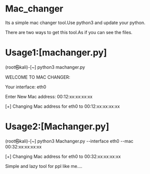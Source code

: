 # Mac_changer

Its a simple mac changer tool.Use python3 and update your python.

There are two ways to get this tool.As if you can see the files.

Usage1:[machanger.py]
=====================

(root㉿kali)-[~] python3 machanger.py

   
   WELCOME TO MAC CHANGER:
   
   Your interface: eth0
   
   Enter New Mac address: 00:12:xx:xx:xx:xx
   
   [+] Changing Mac address for eth0 to 00:12:xx:xx:xx:xx
 
 
Usage2:[Machanger.py]
=============

(root㉿kali)-[~] python3 Machanger.py --interface eth0 --mac 00:32:xx:xx:xx:xx

[+] Changing Mac address for eth0 to 00:32:xx:xx:xx:xx


Simple and lazy tool for ppl like me....
